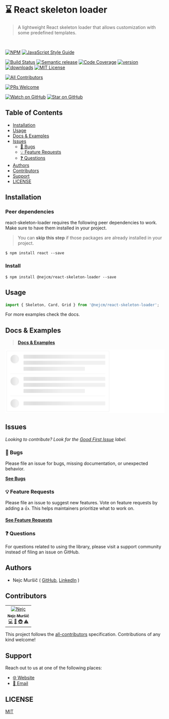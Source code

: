 # ⌛ React skeleton loader

<blockquote>A lightweight React skeleton loader that allows customization with some predefined templates. </blockquote>
<br />

<!-- prettier-ignore-start -->
[![NPM][npm-badge]][npm-link] 
[![JavaScript Style Guide][style-guide-badge]][style-guide]

[![Build Status][build-badge]][build]
[![Semantic release][semantic-release-badge]][semantic-release]
[![Code Coverage][coverage-badge]][coverage]
[![version][version-badge]][package] [![downloads][downloads-badge]][npmtrends]
[![MIT License][license-badge]][license]

<!-- ALL-CONTRIBUTORS-BADGE:START - Do not remove or modify this section -->
[![All Contributors](https://img.shields.io/badge/all_contributors-1-orange.svg)](#contributors)
<!-- ALL-CONTRIBUTORS-BADGE:END -->
[![PRs Welcome][prs-badge]][prs]

[![Watch on GitHub][github-watch-badge]][github-watch]
[![Star on GitHub][github-star-badge]][github-star]
<!-- prettier-ignore-end -->

## Table of Contents

<!-- START doctoc generated TOC please keep comment here to allow auto update -->
<!-- DON'T EDIT THIS SECTION, INSTEAD RE-RUN doctoc TO UPDATE -->

- [Installation](#installation)
- [Usage](#usage)
- [Docs & Examples](#docs--examples)
- [Issues](#issues)
  - [🐛 Bugs](#-bugs)
  - [💡 Feature Requests](#-feature-requests)
  - [❓ Questions](#-questions)
- [Authors](#authors)
- [Contributors](#contributors)
- [Support](#support)
- [LICENSE](#license)

<!-- END doctoc generated TOC please keep comment here to allow auto update -->

## Installation

### Peer dependencies

react-skeleton-loader requires the following peer dependencies to work. Make sure to
have them installed in your project.

> You can **skip this step** if those packages are already installed in your
> project.

```shell
$ npm install react --save
```

### Install

```shell
$ npm install @nejcm/react-skeleton-loader --save
```

## Usage

```jsx
import { Skeleton, Card, Grid } from '@nejcm/react-skeleton-loader';
```

For more examples check the docs.

## Docs & Examples

> [**Docs & Examples**][docs-link]

![Screenshot][screenshot]

## Issues

_Looking to contribute? Look for the [Good First Issue][good-first-issue]
label._

### 🐛 Bugs

Please file an issue for bugs, missing documentation, or unexpected behavior.

[**See Bugs**][bugs]

### 💡 Feature Requests

Please file an issue to suggest new features. Vote on feature requests by adding
a 👍. This helps maintainers prioritize what to work on.

[**See Feature Requests**][requests]

### ❓ Questions

For questions related to using the library, please visit a support community
instead of filing an issue on GitHub.

## Authors

- Nejc Muršič ( [GitHub][github], [LinkedIn][linkedin] )

## Contributors

<!-- ALL-CONTRIBUTORS-LIST:START - Do not remove or modify this section -->
<!-- prettier-ignore-start -->
<!-- markdownlint-disable -->
<table>
  <tr>
    <td align="center"><a href="https://github.com/nejcm"><img src="https://avatars3.githubusercontent.com/u/1865210?v=4" width="100px" alt="Nejc"/><br /><sub><b>Nejc Muršič</b></sub></a><br /><a href="https://github.com/nejcm/react-skeleton-loader/commits?author=nejcm" title="Code">💻</a> <a href="https://github.com/nejcm/react-skeleton-loader/commits?author=nejcm" title="Documentation">📖</a> <a href="#infra" title="Infrastructure (Hosting, Build-Tools, etc)">🚇</a> <a href="https://github.com/nejcm/react-skeleton-loader/commits?author=nejcm" title="Tests">⚠️</a></td>
  </tr>
</table>

<!-- markdownlint-enable -->
<!-- prettier-ignore-end -->

<!-- ALL-CONTRIBUTORS-LIST:END -->

This project follows the [all-contributors][all-contributors] specification.
Contributions of any kind welcome!

## Support

Reach out to us at one of the following places:

- [🌐 Website][website]
- [📧 Email][email]

## LICENSE

[MIT](LICENSE)

<!-- prettier-ignore-start -->

[all-contributors-badge]: https://img.shields.io/badge/all_contributors-1-orange.svg
[all-contributors]: https://github.com/all-contributors/all-contributors
[bugs]: https://github.com/nejcm/react-skeleton-loader/issues?q=is%3Aissue+is%3Aopen+label%3Abug+sort%3Acreated-desc
[build-badge]: https://github.com/nejcm/react-skeleton-loader/actions/workflows/release.yml/badge.svg?branch=master
[build]: https://github.com/nejcm/react-skeleton-loader/actions/workflows/release.yml
[coverage-badge]: https://img.shields.io/codecov/c/github/nejcm/react-skeleton-loader.svg
[coverage]: https://codecov.io/github/nejcm/react-skeleton-loader
[docs-link]: https://nejcm.github.io/react-skeleton-loader/
[downloads-badge]: https://img.shields.io/npm/dm/@nejcm/react-skeleton-loader.svg
[email]: nmursi2@gmail.com
[emojis]: https://github.com/all-contributors/all-contributors#emoji-key
[github]: https://github.com/nejcm
[github-star-badge]: https://img.shields.io/github/stars/nejcm/react-skeleton-loader.svg?style=social
[github-star]: https://github.com/nejcm/react-skeleton-loader/stargazers
[github-watch-badge]: https://img.shields.io/github/watchers/nejcm/react-skeleton-loader.svg?style=social
[github-watch]: https://github.com/nejcm/react-skeleton-loader/watchers
[good-first-issue]: https://github.com/nejcm/react-skeleton-loader/issues?utf8=✓&q=is%3Aissue+is%3Aopen+sort%3Areactions-%2B1-desc+label%3A"good+first+issue"+
[license-badge]: https://img.shields.io/npm/l/@nejcm/react-skeleton-loader.svg
[license]: https://github.com/nejcm/react-skeleton-loader/blob/master/LICENSE
[linkedin]: https://www.linkedin.com/in/nejcm/
[node]: https://nodejs.org
[npm]: https://www.npmjs.com/
[npm-badge]: https://img.shields.io/npm/v/@nejcm/react-skeleton-loader.svg
[npm-link]: https://www.npmjs.com/package/@nejcm/react-skeleton-loader
[npmtrends]: http://www.npmtrends.com/@nejcm/react-skeleton-loader
[package]: https://www.npmjs.com/package/@nejcm/react-skeleton-loader
[prs-badge]: https://img.shields.io/badge/PRs-welcome-brightgreen.svg
[prs]: http://makeapullrequest.com
[requests]: https://github.com/nejcm/react-skeleton-loader/issues?q=is%3Aissue+sort%3Areactions-%2B1-desc+label%3Aenhancement+is%3Aopen
[screenshot]: https://raw.githubusercontent.com/nejcm/react-skeleton-loader/master/screenshot.png
[semantic-release-badge]: https://img.shields.io/badge/%20%20%F0%9F%93%A6%F0%9F%9A%80-semantic--release-e10079.svg
[semantic-release]: https://github.com/semantic-release/semantic-release
[style-guide-badge]: https://img.shields.io/badge/code_style-standard-brightgreen.svg
[style-guide]: https://standardjs.com
[version-badge]: https://img.shields.io/npm/v/@nejcm/react-skeleton-loader.svg
[website]: https://nejcmursic.com/

<!-- prettier-ignore-end -->
